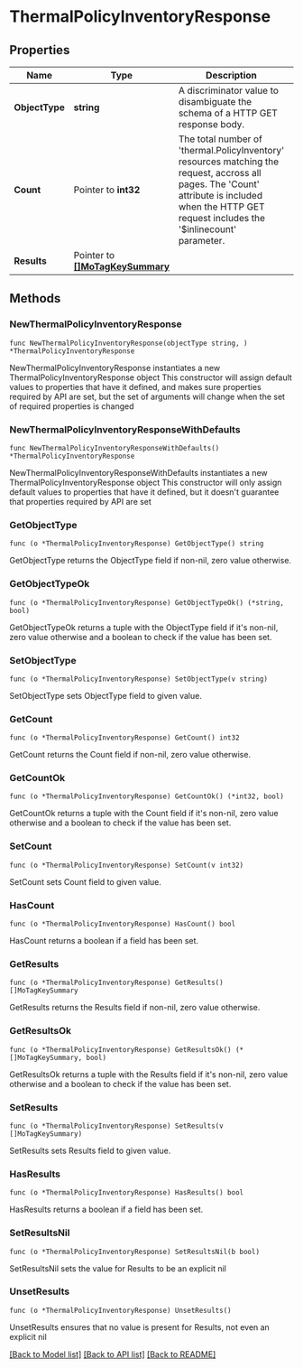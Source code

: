 # ThermalPolicyInventoryResponse

## Properties

Name | Type | Description | Notes
------------ | ------------- | ------------- | -------------
**ObjectType** | **string** | A discriminator value to disambiguate the schema of a HTTP GET response body. | 
**Count** | Pointer to **int32** | The total number of &#39;thermal.PolicyInventory&#39; resources matching the request, accross all pages. The &#39;Count&#39; attribute is included when the HTTP GET request includes the &#39;$inlinecount&#39; parameter. | [optional] 
**Results** | Pointer to [**[]MoTagKeySummary**](MoTagKeySummary.md) |  | [optional] 

## Methods

### NewThermalPolicyInventoryResponse

`func NewThermalPolicyInventoryResponse(objectType string, ) *ThermalPolicyInventoryResponse`

NewThermalPolicyInventoryResponse instantiates a new ThermalPolicyInventoryResponse object
This constructor will assign default values to properties that have it defined,
and makes sure properties required by API are set, but the set of arguments
will change when the set of required properties is changed

### NewThermalPolicyInventoryResponseWithDefaults

`func NewThermalPolicyInventoryResponseWithDefaults() *ThermalPolicyInventoryResponse`

NewThermalPolicyInventoryResponseWithDefaults instantiates a new ThermalPolicyInventoryResponse object
This constructor will only assign default values to properties that have it defined,
but it doesn't guarantee that properties required by API are set

### GetObjectType

`func (o *ThermalPolicyInventoryResponse) GetObjectType() string`

GetObjectType returns the ObjectType field if non-nil, zero value otherwise.

### GetObjectTypeOk

`func (o *ThermalPolicyInventoryResponse) GetObjectTypeOk() (*string, bool)`

GetObjectTypeOk returns a tuple with the ObjectType field if it's non-nil, zero value otherwise
and a boolean to check if the value has been set.

### SetObjectType

`func (o *ThermalPolicyInventoryResponse) SetObjectType(v string)`

SetObjectType sets ObjectType field to given value.


### GetCount

`func (o *ThermalPolicyInventoryResponse) GetCount() int32`

GetCount returns the Count field if non-nil, zero value otherwise.

### GetCountOk

`func (o *ThermalPolicyInventoryResponse) GetCountOk() (*int32, bool)`

GetCountOk returns a tuple with the Count field if it's non-nil, zero value otherwise
and a boolean to check if the value has been set.

### SetCount

`func (o *ThermalPolicyInventoryResponse) SetCount(v int32)`

SetCount sets Count field to given value.

### HasCount

`func (o *ThermalPolicyInventoryResponse) HasCount() bool`

HasCount returns a boolean if a field has been set.

### GetResults

`func (o *ThermalPolicyInventoryResponse) GetResults() []MoTagKeySummary`

GetResults returns the Results field if non-nil, zero value otherwise.

### GetResultsOk

`func (o *ThermalPolicyInventoryResponse) GetResultsOk() (*[]MoTagKeySummary, bool)`

GetResultsOk returns a tuple with the Results field if it's non-nil, zero value otherwise
and a boolean to check if the value has been set.

### SetResults

`func (o *ThermalPolicyInventoryResponse) SetResults(v []MoTagKeySummary)`

SetResults sets Results field to given value.

### HasResults

`func (o *ThermalPolicyInventoryResponse) HasResults() bool`

HasResults returns a boolean if a field has been set.

### SetResultsNil

`func (o *ThermalPolicyInventoryResponse) SetResultsNil(b bool)`

 SetResultsNil sets the value for Results to be an explicit nil

### UnsetResults
`func (o *ThermalPolicyInventoryResponse) UnsetResults()`

UnsetResults ensures that no value is present for Results, not even an explicit nil

[[Back to Model list]](../README.md#documentation-for-models) [[Back to API list]](../README.md#documentation-for-api-endpoints) [[Back to README]](../README.md)


